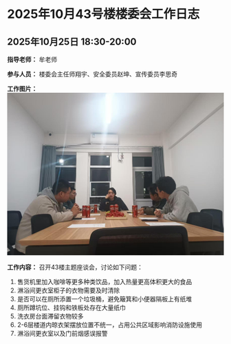 # 2025年10月43号楼楼委会工作日志

## 2025年10月25日 18:30-20:00

**指导老师：**
牟老师

**参与人员：**
楼委会主任师翔宇、安全委员赵坤、宣传委员李思奇

**工作图片：**
![alt text](./10.25/b73985ede733e23522fc4d0083260762.jpg)

**工作内容：**
召开43楼主题座谈会，讨论如下问题：

1. 售货机里加入咖啡等更多种类饮品，加入热量更高体积更大的食品
2. 淋浴间更衣室柜子的衣物需要及时清除
3. 是否可以在厕所添置一个垃圾桶，避免簸箕和小便器隔板上有纸堆
4. 厕所蹲坑位、挂钩和铁板处存在大量纸巾
5. 洗衣房台面滞留衣物较多
6. 2-6层楼道内晾衣架摆放位置不统一，占用公共区域影响消防设施使用
7. 淋浴间更衣室以及门前烟感误报警

